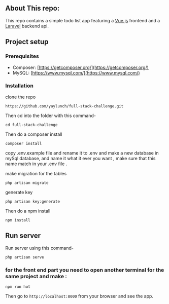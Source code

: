 ## About This repo:

This repo contains a simple todo list app featuring a [Vue.js](https://vuejs.org/) frontend and a [Laravel](https://laravel.com/) backend api.

## Project setup

### Prerequisites

- Composer: [https://getcomposer.org/](https://getcomposer.org/)
- MySQL: [https://www.mysql.com/](https://www.mysql.com/)

### Installation

clone the repo 
```
https://github.com/yaylunch/full-stack-challenge.git
```


Then cd into the folder with this command-

```
cd full-stack-challenge
```

Then do a composer install

```
composer install
```

copy .env.example file and rename it to .env
and make a new database in mySql database, and name it what it ever you want , make sure that this name match in your .env file .

make migration for the tables 

```
php artisan migrate
```

generate key 

```
php artisan key:generate
```


Then do a npm install

```
npm install
```
## Run server

Run server using this command-

```
php artisan serve
```
### for the front end part you need to open another terminal for the same project and make :
```
npm run hot
```

Then go to `http://localhost:8000` from your browser and see the app.
